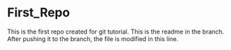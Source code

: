 # First_Repo
This is the first repo created for git tutorial.
This is the readme in the branch.
After pushing it to the branch, the file is modified in this line.
